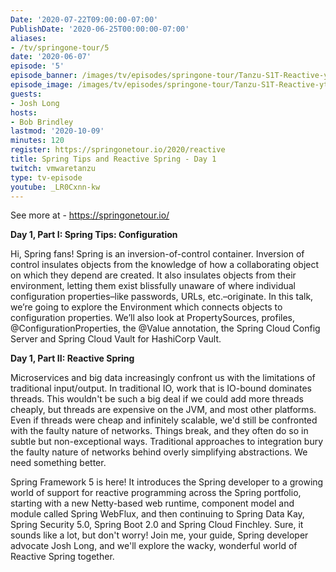 ```yaml
---
Date: '2020-07-22T09:00:00-07:00'
PublishDate: '2020-06-25T00:00:00-07:00'
aliases:
- /tv/springone-tour/5
date: '2020-06-07'
episode: '5'
episode_banner: /images/tv/episodes/springone-tour/Tanzu-S1T-Reactive-yt.jpg
episode_image: /images/tv/episodes/springone-tour/Tanzu-S1T-Reactive-yt.jpg
guests:
- Josh Long
hosts:
- Bob Brindley
lastmod: '2020-10-09'
minutes: 120
register: https://springonetour.io/2020/reactive
title: Spring Tips and Reactive Spring - Day 1
twitch: vmwaretanzu
type: tv-episode
youtube: _LR0Cxnn-kw
---
```


See more at - https://springonetour.io/

**Day 1, Part I: Spring Tips: Configuration**

Hi, Spring fans! Spring is an inversion-of-control container. Inversion of control insulates objects from the knowledge of how a collaborating object on which they depend are created. It also insulates objects from their environment, letting them exist blissfully unaware of where individual configuration properties–like passwords, URLs, etc.–originate. In this talk, we’re going to explore the Environment which connects objects to configuration properties. We’ll also look at PropertySources, profiles, @ConfigurationProperties, the @Value annotation, the Spring Cloud Config Server and Spring Cloud Vault for HashiCorp Vault.

**Day 1, Part II: Reactive Spring**

Microservices and big data increasingly confront us with the limitations of traditional input/output. In traditional IO, work that is IO-bound dominates threads. This wouldn't be such a big deal if we could add more threads cheaply, but threads are expensive on the JVM, and most other platforms. Even if threads were cheap and infinitely scalable, we'd still be confronted with the faulty nature of networks. Things break, and they often do so in subtle but non-exceptional ways. Traditional approaches to integration bury the faulty nature of networks behind overly simplifying abstractions. We need something better.

Spring Framework 5 is here! It introduces the Spring developer to a growing world of support for reactive programming across the Spring portfolio, starting with a new Netty-based web runtime, component model and module called Spring WebFlux, and then continuing to Spring Data Kay, Spring Security 5.0, Spring Boot 2.0 and Spring Cloud Finchley. Sure, it sounds like a lot, but don't worry! Join me, your guide, Spring developer advocate Josh Long, and we'll explore the wacky, wonderful world of Reactive Spring together.